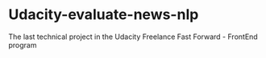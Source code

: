 # Udacity-evaluate-news-nlp
The last technical project in the Udacity Freelance Fast Forward - FrontEnd program
